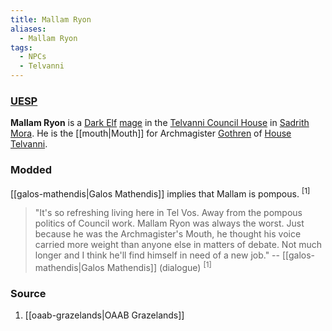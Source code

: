 ```yaml
---
title: Mallam Ryon
aliases:
  - Mallam Ryon
tags:
  - NPCs
  - Telvanni
---
```

### [UESP](https://en.uesp.net/wiki/Morrowind:Mallam_Ryon)
**Mallam Ryon** is a [Dark Elf](https://en.uesp.net/wiki/Morrowind:Dark_Elf "Morrowind:Dark Elf") [mage](https://en.uesp.net/wiki/Morrowind:Mage_(class) "Morrowind:Mage (class)") in the [Telvanni Council House](https://en.uesp.net/wiki/Morrowind:Telvanni_Council_House "Morrowind:Telvanni Council House") in [Sadrith Mora](https://en.uesp.net/wiki/Morrowind:Sadrith_Mora "Morrowind:Sadrith Mora"). He is the [[mouth|Mouth]] for Archmagister [Gothren](https://en.uesp.net/wiki/Morrowind:Gothren "Morrowind:Gothren") of [House Telvanni](https://en.uesp.net/wiki/Morrowind:House_Telvanni "Morrowind:House Telvanni").
### Modded
[[galos-mathendis|Galos Mathendis]] implies that Mallam is pompous. <sup>[1]</sup>

> "It's so refreshing living here in Tel Vos. Away from the pompous politics of Council work. Mallam Ryon was always the worst. Just because he was the Archmagister's Mouth, he thought his voice carried more weight than anyone else in matters of debate. Not much longer and I think he'll find himself in need of a new job."
> -- [[galos-mathendis|Galos Mathendis]] (dialogue) <sup>[1]</sup>
### Source
1. [[oaab-grazelands|OAAB Grazelands]]